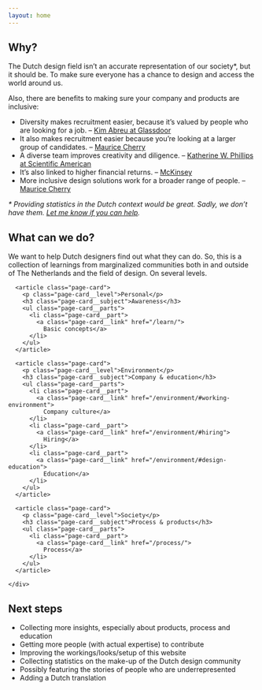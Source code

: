 ```yaml
---
layout: home
---
```


<section class="home__why">

  <h2 id="why">Why?</h2>
  <p>The Dutch design field isn’t an accurate representation of our society*, but it should be. To make sure everyone has a chance to design and access the world around us.</p>
  <p>Also, there are benefits to making sure your company and products are inclusive:</p>
  <ul>
    <li>
      Diversity makes recruitment easier, because it’s valued by people who are looking for a job. –
      <a href="https://www.entrepreneur.com/article/240550">Kim Abreu at Glassdoor</a>
    </li>
    <li>
      It also makes recruitment easier because you’re looking at a larger group of candidates. –
      <a href="https://youtu.be/eBuFCkmyYuA?t=1241">Maurice Cherry</a>
    </li>
    <li>
      A diverse team improves creativity and diligence. –
      <a href="https://www.scientificamerican.com/article/how-diversity-makes-us-smarter/">Katherine W. Phillips at Scientific American</a>
    </li>
    <li>
      It’s also linked to higher financial returns. –
      <a href="https://www.mckinsey.com/business-functions/organization/our-insights/why-diversity-matters">McKinsey</a>
    </li>
    <li>
      More inclusive design solutions work for a broader range of people. –
      <a href="https://youtu.be/eBuFCkmyYuA?t=1207">Maurice Cherry</a>
    </li>
  </ul>
  <p>
    <em>* Providing statistics in the Dutch context would be great. Sadly, we don’t have them.
    <a href="/about/#contributing">Let me know if you can help</a>.</em>
  </p>

</section>



<section class="content-overview">

  <h2 id="what-can-we-do">What can we do?</h2>
  <p>We want to help Dutch designers find out what they can do. So, this is a collection of learnings from marginalized communities both in and outside of The Netherlands and the field of design. On several levels.</p>

  <div class="content-overview__scroll">
    <div class="content-overview__container">

      <article class="page-card">
        <p class="page-card__level">Personal</p>
        <h3 class="page-card__subject">Awareness</h3>
        <ul class="page-card__parts">
          <li class="page-card__part">
            <a class="page-card__link" href="/learn/">
              Basic concepts</a>
          </li>
        </ul>
      </article>

      <article class="page-card">
        <p class="page-card__level">Environment</p>
        <h3 class="page-card__subject">Company & education</h3>
        <ul class="page-card__parts">
          <li class="page-card__part">
            <a class="page-card__link" href="/environment/#working-environment">
              Company culture</a>
          </li>
          <li class="page-card__part">
            <a class="page-card__link" href="/environment/#hiring">
              Hiring</a>
          </li>
          <li class="page-card__part">
            <a class="page-card__link" href="/environment/#design-education">
              Education</a>
          </li>
        </ul>
      </article>

      <article class="page-card">
        <p class="page-card__level">Society</p>
        <h3 class="page-card__subject">Process & products</h3>
        <ul class="page-card__parts">
          <li class="page-card__part">
            <a class="page-card__link" href="/process/">
              Process</a>
          </li>
        </ul>
      </article>

    </div>
  </div>

</section>



## Next steps

- Collecting more insights, especially about products, process and education
- Getting more people (with actual expertise) to contribute
- Improving the workings/looks/setup of this website
- Collecting statistics on the make-up of the Dutch design community
- Possibly featuring the stories of people who are underrepresented
- Adding a Dutch translation
